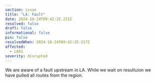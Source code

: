 ```yaml
---
section: issue
title: "LA: Fault"
date: 2024-10-24T09:42:25.211Z
resolved: false
draft: false
informational: false
pin: false
resolvedWhen: 2024-10-24T09:42:25.217Z
affected:
  - LAX1
severity: disrupted
---
```

We are aware of a fault upstream in LA. While we wait on resultuion we have pulled all routes from the region.